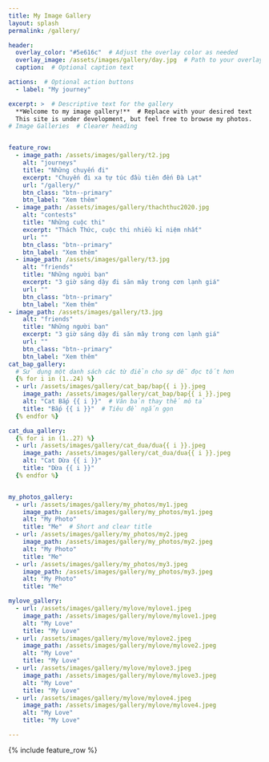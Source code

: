 ```yaml
---
title: My Image Gallery
layout: splash
permalink: /gallery/

header:
  overlay_color: "#5e616c"  # Adjust the overlay color as needed
  overlay_image: /assets/images/gallery/day.jpg  # Path to your overlay image
  caption:  # Optional caption text

actions:  # Optional action buttons
  - label: "My journey"

excerpt: >  # Descriptive text for the gallery
  **Welcome to my image gallery!**  # Replace with your desired text
  This site is under development, but feel free to browse my photos.
# Image Galleries  # Clearer heading


feature_row:
  - image_path: /assets/images/gallery/t2.jpg
    alt: "journeys"
    title: "Những chuyến đi"
    excerpt: "Chuyến đi xa tự túc đầu tiên đến Đà Lạt"
    url: "/gallery/"
    btn_class: "btn--primary"
    btn_label: "Xem thêm"
  - image_path: /assets/images/gallery/thachthuc2020.jpg
    alt: "contests"
    title: "Những cuộc thi"
    excerpt: "Thách Thức, cuộc thi nhiều kỉ niệm nhất"
    url: ""
    btn_class: "btn--primary"
    btn_label: "Xem thêm"
  - image_path: /assets/images/gallery/t3.jpg
    alt: "friends"
    title: "Những người bạn"
    excerpt: "3 giờ sáng dậy đi săn mây trong cơn lạnh giá"
    url: ""
    btn_class: "btn--primary"
    btn_label: "Xem thêm"  
- image_path: /assets/images/gallery/t3.jpg
    alt: "friends"
    title: "Những người bạn"
    excerpt: "3 giờ sáng dậy đi săn mây trong cơn lạnh giá"
    url: ""
    btn_class: "btn--primary"
    btn_label: "Xem thêm"  
cat_bap_gallery:
  # Sử dụng một danh sách các từ điển cho sự dễ đọc tốt hơn
  {% for i in (1..24) %}
  - url: /assets/images/gallery/cat_bap/bap{{ i }}.jpeg
    image_path: /assets/images/gallery/cat_bap/bap{{ i }}.jpeg
    alt: "Cat Bắp {{ i }}"  # Văn bản thay thế mô tả
    title: "Bắp {{ i }}"  # Tiêu đề ngắn gọn
  {% endfor %}

cat_dua_gallery:
  {% for i in (1..27) %}
  - url: /assets/images/gallery/cat_dua/dua{{ i }}.jpeg
    image_path: /assets/images/gallery/cat_dua/dua{{ i }}.jpeg
    alt: "Cat Dừa {{ i }}"
    title: "Dừa {{ i }}"
  {% endfor %}


my_photos_gallery:
  - url: /assets/images/gallery/my_photos/my1.jpeg
    image_path: /assets/images/gallery/my_photos/my1.jpeg
    alt: "My Photo"
    title: "Me"  # Short and clear title
  - url: /assets/images/gallery/my_photos/my2.jpeg
    image_path: /assets/images/gallery/my_photos/my2.jpeg
    alt: "My Photo"
    title: "Me"
  - url: /assets/images/gallery/my_photos/my3.jpeg
    image_path: /assets/images/gallery/my_photos/my3.jpeg
    alt: "My Photo"
    title: "Me"

mylove_gallery:
  - url: /assets/images/gallery/mylove/mylove1.jpeg
    image_path: /assets/images/gallery/mylove/mylove1.jpeg
    alt: "My Love"
    title: "My Love"
  - url: /assets/images/gallery/mylove/mylove2.jpeg
    image_path: /assets/images/gallery/mylove/mylove2.jpeg
    alt: "My Love"
    title: "My Love"
  - url: /assets/images/gallery/mylove/mylove3.jpeg
    image_path: /assets/images/gallery/mylove/mylove3.jpeg
    alt: "My Love"
    title: "My Love"
  - url: /assets/images/gallery/mylove/mylove4.jpeg
    image_path: /assets/images/gallery/mylove/mylove4.jpeg
    alt: "My Love"
    title: "My Love"

---
```

{% include feature_row %}
